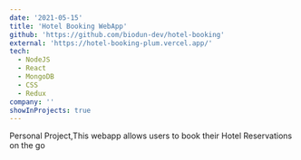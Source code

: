 ```yaml
---
date: '2021-05-15'
title: 'Hotel Booking WebApp'
github: 'https://github.com/biodun-dev/hotel-booking'
external: 'https://hotel-booking-plum.vercel.app/'
tech:
  - NodeJS
  - React
  - MongoDB
  - CSS
  - Redux
company: ''
showInProjects: true
---
```


Personal Project,This webapp allows users to book their Hotel Reservations on the go
